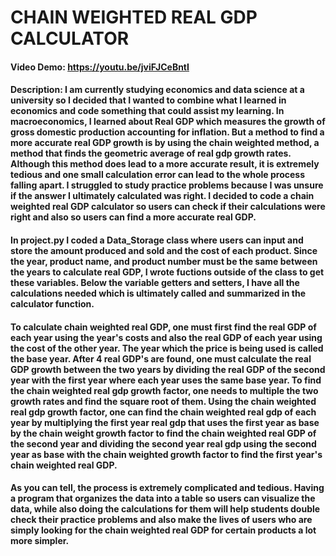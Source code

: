 # CHAIN WEIGHTED REAL GDP CALCULATOR
#### Video Demo: https://youtu.be/jviFJCeBntI
#### Description: I am currently studying economics and data science at a university so I decided that I wanted to combine what I learned in economics and code something that could assist my learning. In macroeconomics, I learned about Real GDP which measures the growth of gross domestic production accounting for inflation. But a method to find a more accurate real GDP growth is by using the chain weighted method, a method that finds the geometric average of real gdp growth rates. Although this method does lead to a more accurate result, it is extremely tedious and one small calculation error can lead to the whole process falling apart. I struggled to study practice problems because I was unsure if the answer I ultimately calculated was right. I decided to code a chain weighted real GDP calculator so users can check if their calculations were right and also so users can find a more accurate real GDP.

#### In project.py I coded a Data_Storage class where users can input and store the amount produced and sold and the cost of each product. Since the year, product name, and product number must be the same between the years to calculate real GDP, I wrote fuctions outside of the class to get these variables. Below the variable getters and setters, I have all the calculations needed which is ultimately called and summarized in the calculator function.

#### To calculate chain weighted real GDP, one must first find the real GDP of each year using the year's costs and also the real GDP of each year using the cost of the other year. The year which the price is being used is called the base year. After 4 real GDP's are found, one must calculate the real GDP growth between the two years by dividing the real GDP of the second year with the first year where each year uses the same base year. To find the chain weighted real gdp growth factor, one needs to multiple the two growth rates and find the square root of them. Using the chain weighted real gdp growth factor, one can find the chain weighted real gdp of each year by multiplying the first year real gdp that uses the first year as base by the chain weight growth factor to find the chain weighted real GDP of the second year and dividing the second year real gdp using the second year as base with the chain weighted growth factor to find the first year's chain weighted real GDP.

#### As you can tell, the process is extremely complicated and tedious. Having a program that organizes the data into a table so users can visualize the data, while also doing the calculations for them will help students double check their practice problems and also make the lives of users who are simply looking for the chain weighted real GDP for certain products a lot more simpler.
